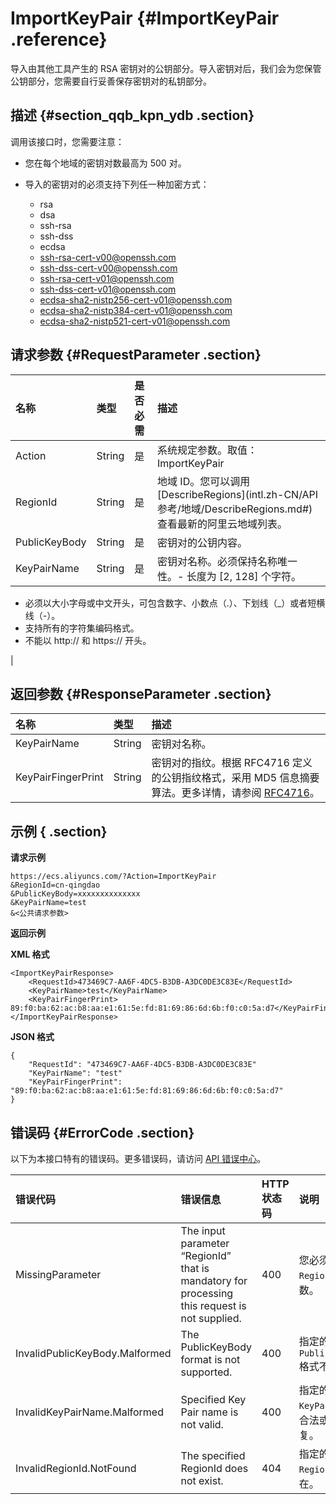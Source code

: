 # ImportKeyPair {#ImportKeyPair .reference}

导入由其他工具产生的 RSA 密钥对的公钥部分。导入密钥对后，我们会为您保管公钥部分，您需要自行妥善保存密钥对的私钥部分。

## 描述 {#section_qqb_kpn_ydb .section}

调用该接口时，您需要注意：

-   您在每个地域的密钥对数最高为 500 对。

-   导入的密钥对的必须支持下列任一种加密方式：

    -   rsa
    -   dsa
    -   ssh-rsa
    -   ssh-dss
    -   ecdsa
    -   ssh-rsa-cert-v00@openssh.com
    -   ssh-dss-cert-v00@openssh.com
    -   ssh-rsa-cert-v01@openssh.com
    -   ssh-dss-cert-v01@openssh.com
    -   ecdsa-sha2-nistp256-cert-v01@openssh.com
    -   ecdsa-sha2-nistp384-cert-v01@openssh.com
    -   ecdsa-sha2-nistp521-cert-v01@openssh.com

## 请求参数 {#RequestParameter .section}

|名称|类型|是否必需|描述|
|:-|:-|:---|:-|
|Action|String|是|系统规定参数。取值：ImportKeyPair|
|RegionId|String|是|地域 ID。您可以调用 [DescribeRegions](intl.zh-CN/API 参考/地域/DescribeRegions.md#) 查看最新的阿里云地域列表。|
|PublicKeyBody|String|是|密钥对的公钥内容。|
|KeyPairName|String|是|密钥对名称。必须保持名称唯一性。-   长度为 \[2, 128\] 个字符。
-   必须以大小字母或中文开头，可包含数字、小数点（.）、下划线（\_）或者短横线（-）。
-   支持所有的字符集编码格式。
-   不能以 http:// 和 https:// 开头。

|

## 返回参数 {#ResponseParameter .section}

|名称|类型|描述|
|:-|:-|:-|
|KeyPairName|String|密钥对名称。|
|KeyPairFingerPrint|String|密钥对的指纹。根据 RFC4716 定义的公钥指纹格式，采用 MD5 信息摘要算法。更多详情，请参阅 [RFC4716](http://tools.ietf.org/html/rfc4716)。|

## 示例 { .section}

**请求示例** 

```
https://ecs.aliyuncs.com/?Action=ImportKeyPair
&RegionId=cn-qingdao
&PublicKeyBody=xxxxxxxxxxxxxx
&KeyPairName=test
&<公共请求参数>
```

**返回示例** 

**XML 格式**

```
<ImportKeyPairResponse>
    <RequestId>473469C7-AA6F-4DC5-B3DB-A3DC0DE3C83E</RequestId>
    <KeyPairName>test</KeyPairName>
    <KeyPairFingerPrint> 89:f0:ba:62:ac:b8:aa:e1:61:5e:fd:81:69:86:6d:6b:f0:c0:5a:d7</KeyPairFingerPrint>
</ImportKeyPairResponse>
```

 **JSON 格式** 

```
{
    "RequestId": "473469C7-AA6F-4DC5-B3DB-A3DC0DE3C83E"
    "KeyPairName": "test"
    "KeyPairFingerPrint": "89:f0:ba:62:ac:b8:aa:e1:61:5e:fd:81:69:86:6d:6b:f0:c0:5a:d7"
}
```

## 错误码 {#ErrorCode .section}

以下为本接口特有的错误码。更多错误码，请访问 [API 错误中心](https://error-center.alibabacloud.com/status/product/Ecs)。

|错误代码|错误信息|HTTP 状态码|说明|
|:---|:---|:-------|:-|
|MissingParameter|The input parameter “RegionId” that is mandatory for processing this request is not supplied.|400|您必须指定 `RegionId`参数。|
|InvalidPublicKeyBody.Malformed|The PublicKeyBody format is not supported.|400|指定的 `PublicKeyBody` 格式不正确。|
|InvalidKeyPairName.Malformed|Specified Key Pair name is not valid.|400|指定的 `KeyPairName`不合法或者已重复。|
|InvalidRegionId.NotFound|The specified RegionId does not exist.|404|指定的 `RegionId` 不存在。|

